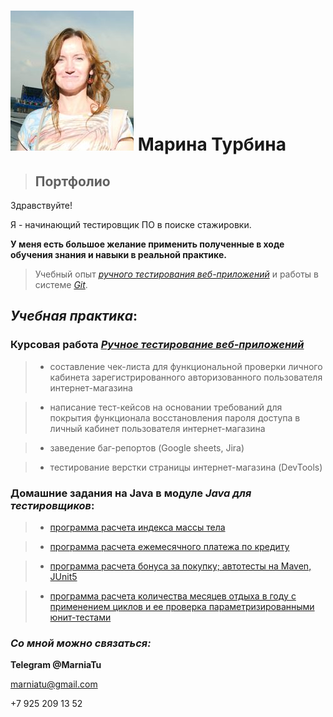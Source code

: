 # ![фото](img/my%20picture%20for%20resume%202023.png) Марина Турбина 


> ## Портфолио

Здравствуйте!

Я - начинающий тестировщик ПО в поиске стажировки. 

**У меня есть большое желание применить полученные в ходе обучения знания и навыки в реальной практике.**

>Учебный опыт *[ручного тестирования веб-приложений](https://github.com/MarniaTu/NetologyCertificates/blob/main/image.png)* и работы в системе *[Git](https://github.com/MarniaTu/NetologyCertificates/blob/main/image-1.png)*.

## _Учебная практика_:

### **Курсовая работа** *[Ручное тестирование веб-приложений](https://docs.google.com/spreadsheets/d/129ZklUHGfoxVvfxpeNTDUNB_1Vk2lwghwTz9D_hJTvQ/edit#gid=0)*

> - составление чек-листа для функциональной проверки личного кабинета зарегистрированного авторизованного пользователя интернет-магазина

> - написание тест-кейсов на основании требований для покрытия функционала восстановления пароля доступа в личный кабинет пользователя интернет-магазина

> - заведение баг-репортов (Google sheets, Jira)

> - тестирование верстки страницы интернет-магазина (DevTools)



### **Домашние задания на Java** в модуле _Java для тестировщиков_:

> - [программа расчета индекса массы тела](https://github.com/MarniaTu/bodyMassIndex/tree/main/src)

> - [программа расчета ежемесячного платежа по кредиту](https://github.com/MarniaTu/CreditPaymentService/tree/main/src)

> - [программа расчета бонуса за покупку; автотесты на Maven, JUnit5](https://github.com/MarniaTu/mvnNewBonusService) 


> - [программа расчета количества месяцев отдыха в году с применением циклов и ее проверка параметризированными юнит-тестами](https://github.com/MarniaTu/RestMonths)


### _Со мной можно связаться:_

**Telegram @MarniaTu**

marniatu@gmail.com

+7 925 209 13 52

